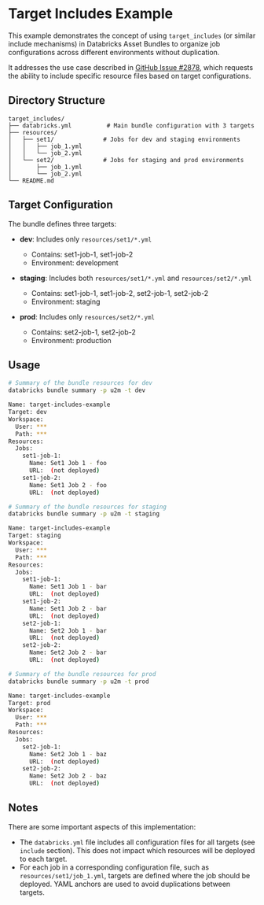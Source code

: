 # Target Includes Example

This example demonstrates the concept of using `target_includes` (or similar include mechanisms) in Databricks Asset Bundles to organize job configurations across different environments without duplication.

It addresses the use case described in [GitHub Issue #2878](https://github.com/databricks/cli/issues/2878), which requests the ability to include specific resource files based on target configurations.

## Directory Structure

```
target_includes/
├── databricks.yml          # Main bundle configuration with 3 targets
├── resources/
│   ├── set1/              # Jobs for dev and staging environments
│   │   ├── job_1.yml
│   │   └── job_2.yml
│   └── set2/              # Jobs for staging and prod environments
│       ├── job_1.yml
│       └── job_2.yml
└── README.md
```

## Target Configuration

The bundle defines three targets:

- **dev**: Includes only `resources/set1/*.yml`
   - Contains: set1-job-1, set1-job-2
   - Environment: development

- **staging**: Includes both `resources/set1/*.yml` and `resources/set2/*.yml`
   - Contains: set1-job-1, set1-job-2, set2-job-1, set2-job-2
   - Environment: staging

- **prod**: Includes only `resources/set2/*.yml`
   - Contains: set2-job-1, set2-job-2
   - Environment: production

## Usage

```bash
# Summary of the bundle resources for dev
databricks bundle summary -p u2m -t dev

Name: target-includes-example
Target: dev
Workspace:
  User: ***
  Path: ***
Resources:
  Jobs:
    set1-job-1:
      Name: Set1 Job 1 - foo
      URL:  (not deployed)
    set1-job-2:
      Name: Set1 Job 2 - foo
      URL:  (not deployed)

# Summary of the bundle resources for staging
databricks bundle summary -p u2m -t staging

Name: target-includes-example
Target: staging
Workspace:
  User: ***
  Path: ***
Resources:
  Jobs:
    set1-job-1:
      Name: Set1 Job 1 - bar
      URL:  (not deployed)
    set1-job-2:
      Name: Set1 Job 2 - bar
      URL:  (not deployed)
    set2-job-1:
      Name: Set2 Job 1 - bar
      URL:  (not deployed)
    set2-job-2:
      Name: Set2 Job 2 - bar
      URL:  (not deployed)

# Summary of the bundle resources for prod
databricks bundle summary -p u2m -t prod   

Name: target-includes-example
Target: prod
Workspace:
  User: ***
  Path: ***
Resources:
  Jobs:
    set2-job-1:
      Name: Set2 Job 1 - baz
      URL:  (not deployed)
    set2-job-2:
      Name: Set2 Job 2 - baz
      URL:  (not deployed)
```

## Notes

There are some important aspects of this implementation:
- The `databricks.yml` file includes all configuration files for all targets (see `include` section). This does not impact which resources will be deployed to each target.
- For each job in a corresponding configuration file, such as `resources/set1/job_1.yml`, targets are defined where the job should be deployed. YAML anchors are used to avoid duplications between targets.
